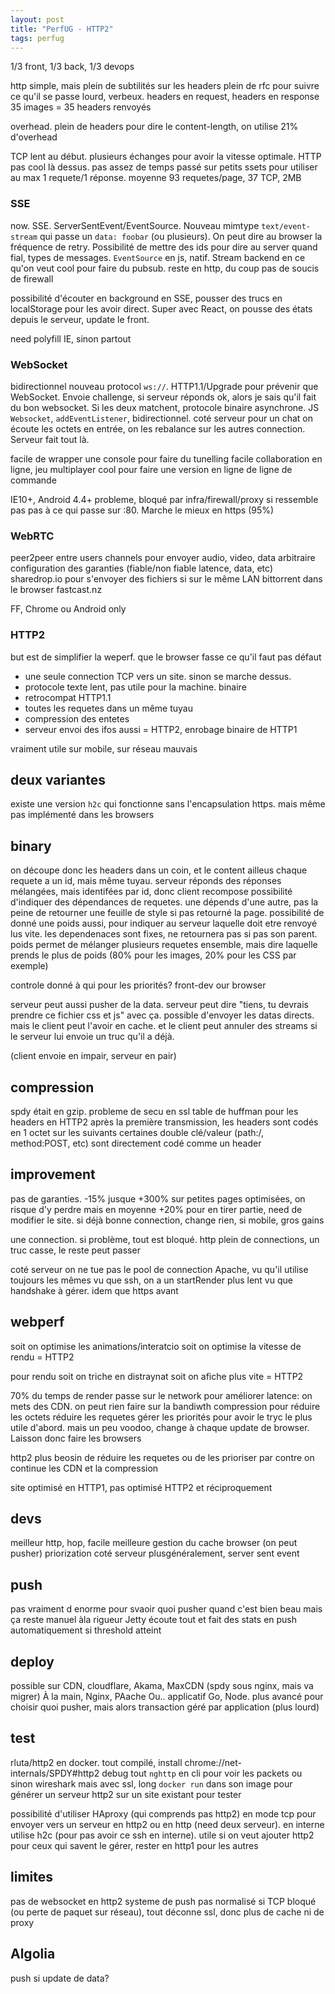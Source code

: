 ```yaml
---
layout: post
title: "PerfUG - HTTP2"
tags: perfug
---
```


1/3 front, 1/3 back, 1/3 devops

http simple, mais plein de subtilités sur les headers
plein de rfc pour suivre ce qu'il se passe
lourd, verbeux. headers en request, headers en response
35 images = 35 headers renvoyés

overhead. plein de headers pour dire le content-length, on utilise 21%
d'overhead

TCP lent au début. plusieurs échanges pour avoir la vitesse optimale.
HTTP pas cool là dessus. pas assez de temps passé sur petits ssets pour utiliser
au max
1 requete/1 réponse. moyenne 93 requetes/page, 37 TCP, 2MB

### SSE

now. SSE. ServerSentEvent/EventSource. Nouveau mimtype `text/event-stream` qui
passe un `data: foobar` (ou plusieurs). On peut dire au browser la fréquence de
retry. Possibilité de mettre des ids pour dire au server quand fial, types de
messages.
`EventSource` en js, natif. Stream backend en ce qu'on veut
cool pour faire du pubsub. reste en http, du coup pas de soucis de firewall

possibilité d'écouter en background en SSE, pousser des trucs en localStorage
pour les avoir direct. Super avec React, on pousse des états depuis le serveur,
update le front.

need polyfill IE, sinon partout

### WebSocket

bidirectionnel
nouveau protocol `ws://`. HTTP1.1/Upgrade pour prévenir que WebSocket. Envoie
challenge, si serveur réponds ok, alors je sais qu'il fait du bon websocket. Si
les deux matchent, protocole binaire asynchrone.
JS `Websocket`, `addEventListener`, bidirectionnel.
coté serveur pour un chat on écoute les octets en entrée, on les rebalance sur
les autres connection. Serveur fait tout là.

facile de wrapper une console pour faire du tunelling facile
collaboration en ligne, jeu multiplayer
cool pour faire une version en ligne de ligne de commande

IE10+, Android 4.4+
probleme, bloqué par infra/firewall/proxy si ressemble pas pas à ce qui passe
sur :80. Marche le mieux en https (95%)

### WebRTC

peer2peer entre users
channels pour envoyer audio, video, data arbitraire
configuration des garanties (fiable/non fiable latence, data, etc)
sharedrop.io pour s'envoyer des fichiers si sur le même LAN
bittorrent dans le browser fastcast.nz

FF, Chrome ou Android only

### HTTP2

but est de simplifier la weperf. que le browser fasse ce qu'il faut pas défaut

- une seule connection TCP vers un site. sinon se marche dessus.
- protocole texte lent, pas utile pour la machine. binaire
- retrocompat HTTP1.1
- toutes les requetes dans un même tuyau
- compression des entetes
- serveur envoi des ifos aussi
= HTTP2, enrobage binaire de HTTP1

vraiment utile sur mobile, sur réseau mauvais

## deux variantes
existe une version `h2c` qui fonctionne sans l'encapsulation https. mais même pas
implémenté dans les browsers

## binary

on découpe donc les headers dans un coin, et le content ailleus
chaque requete a un id, mais même tuyau. serveur réponds des réponses mélangées,
mais identifées par id, donc client recompose
possibilité d'indiquer des dépendances de requetes. une dépends d'une autre, pas
la peine de retourner une feuille de style si pas retourné la page. possibilité
de donné une poids aussi, pour indiquer au serveur laquelle doit etre renvoyé
lus vite.
les dependenaces sont fixes, ne retournera pas si pas son parent. poids permet
de mélanger plusieurs requetes ensemble, mais dire laquelle prends le plus de
poids (80% pour les images, 20% pour les CSS par exemple)

controle donné à qui pour les priorités? front-dev our browser

serveur peut aussi pusher de la data. serveur peut dire "tiens, tu devrais
prendre ce fichier css et js" avec ça. possible d'envoyer les datas directs.
mais le client peut l'avoir en cache. et le client peut annuler des streams si
le serveur lui envoie un truc qu'il a déjà.

(client envoie en impair, serveur en pair)

## compression

spdy était en gzip. probleme de secu en ssl
table de huffman pour les headers en HTTP2
après la première transmission, les headers sont codés en 1 octet sur les
suivants
certaines double clé/valeur (path:/, method:POST, etc) sont directement codé
comme un header


## improvement
pas de garanties. -15% jusque +300%
sur petites pages optimisées, on risque d'y perdre
mais en moyenne +20%
pour en tirer partie, need de modifier le site. si déjà bonne connection, change
rien, si mobile, gros gains

une connection. si problème, tout est bloqué.
http plein de connections, un truc casse, le reste peut passer

coté serveur on ne tue pas le pool de connection Apache, vu qu'il utilise
toujours les mêmes
vu que ssh, on a un startRender plus lent vu que handshake à gérer. idem que
https avant


## webperf
soit on optimise les animations/interatcio
soit on optimise la vitesse de rendu = HTTP2

pour rendu
soit on triche en distraynat
soit on afiche plus vite = HTTP2

70% du temps de render passe sur le network
pour améliorer latence: on mets des CDN. on peut rien faire sur la bandiwth
compression pour réduire les octets
réduire les requetes
gérer les priorités pour avoir le tryc le plus utile d'abord. mais un peu
voodoo, change à chaque update de browser. Laisson donc faire les browsers

http2 plus beosin de réduire les requetes ou de les prioriser
par contre on continue les CDN et la compression

site optimisé en HTTP1, pas optimisé HTTP2 et réciproquement

## devs
meilleur http, hop, facile
meilleure gestion du cache browser (on peut pusher)
priorization coté serveur
plusgénéralement, server sent event


## push

pas  vraiment d enorme pour svaoir quoi pusher quand
c'est bien beau mais ça reste manuel
àla rigueur Jetty écoute tout et fait des stats en push automatiquement si
threshold atteint

## deploy
possible sur CDN, cloudflare, Akama, MaxCDN (spdy sous nginx, mais va migrer)
À la main, Nginx, PAache
Ou.. applicatif Go, Node. plus avancé pour choisir quoi pusher, mais alors
transaction géré par application (plus lourd)

## test
rluta/http2 en docker.  tout compilé, install
chrome://net-internals/SPDY#http2 debug tout
`nghttp` en cli pour voir les packets
ou sinon wireshark mais avec ssl, long
`docker run` dans son image pour générer un serveur http2 sur un site existant
pour tester

possibilité d'utiliser HAproxy (qui comprends pas http2) en mode tcp pour
envoyer vers un serveur en http2 ou en http (need deux serveur). en interne
utilise h2c (pour pas avoir ce ssh en interne).
utile si on veut ajouter http2 pour ceux qui savent le gérer, rester en http1
pour les autres

## limites
pas de websocket en http2
systeme de push pas normalisé
si TCP bloqué (ou perte de paquet sur réseau), tout déconne
ssl, donc plus de cache ni de proxy



## Algolia
push si update de data?
